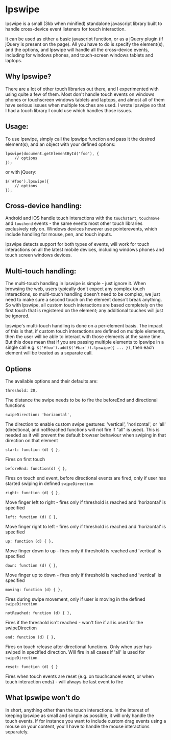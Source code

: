 lpswipe
===========

lpswipe is a small (3kb when minified) standalone javascript library built to handle cross-device event listeners for touch interaction.

It can be used as either a basic javascript function, or as a jQuery plugin (if jQuery is present on the page). All you have to do is specify the element(s), and the options, and lpswipe will handle all the cross-device events, including for windows phones, and touch-screen windows tablets and laptops.

Why lpswipe?
-----------
There are a lot of other touch libraries out there, and I experimented with using quite a few of them. Most don't handle touch events on windows phones or touchscreen windows tablets and laptops, and almost all of them have serious issues when multiple touches are used. I wrote lpswipe so that I had a touch library I could use which handles those issues.

Usage:
-----------
To use lpswipe, simply call the lpswipe function and pass it the desired element(s), and an object with your defined options:

    lpswipe(document.getElementById('foo'), {
        // options
    });

or with jQuery:

    $('#foo').lpswipe({
        // options
    });

Cross-device handling:
-----------
Android and iOS handle touch interactions with the `touchstart`, `touchmove` and `touchend` events - the same events most other touch libraries exclusively rely on. Windows devices however use pointerevents, which include handling for mouse, pen, and touch inputs.

lpswipe detects support for both types of events, will work for touch interactions on all the latest mobile devices, including windows phones and touch screen windows devices.

Multi-touch handling:
-----------
The multi-touch handling in lpswipe is simple - just ignore it. When browsing the web, users typically don't expect any complex touch interactions, so multi-touch handling doesn't need to be complex, we just need to make sure a second touch on the element doesn't break anything. So with lpswipe, all custom touch interactions are based completely on the first touch that is registered on the element; any additional touches will just be ignored.

lpswipe's multi-touch handling is done on a per-element basis. The impact of this is that, if custom touch interactions are defined on multiple elements, then the user will be able to interact with those elements at the same time. But this does mean that if you are passing multiple elements to lpswipe in a single call e.g. `$('#foo').add($('#bar')).lpswipe({ ... })`, then each element will be treated as a separate call.

Options
-----------
The available options and their defaults are:

`threshold: 20,`

The distance the swipe needs to be to fire the beforeEnd and directional functions

`swipeDirection: 'horizontal',`

The direction to enable custom swipe gestures: 'vertical', 'horizontal', or 'all' (directional, and notReached functions will not fire if "all" is used). This is needed as it will prevent the default browser behaviour when swiping in that direction on that element

`start: function (d) { },`

Fires on first touch

`beforeEnd: function(d) { },`

Fires on touch end event, before directional events are fired, only if user has started swiping in defined `swipeDirection`

`right: function (d) { },`

Move finger left to right - fires only if threshold is reached and 'horizontal' is specified

`left: function (d) { },`

Move finger right to left - fires only if threshold is reached and 'horizontal' is specified

`up: function (d) { },`

Move finger down to up - fires only if threshold is reached and 'vertical' is specified

`down: function (d) { },`

Move finger up to down - fires only if threshold is reached and 'vertical' is specified

`moving: function (d) { },`

Fires during swipe movement, only if user is moving in the defined `swipeDirection`

`notReached: function (d) { },`

Fires if the threshold isn't reached - won't fire if all is used for the swipeDirection

`end: function (d) { },`

Fires on touch release after directional functions. Only when user has swiped in specified direction. Will fire in all cases if 'all' is used for `swipeDirection`.

`reset: function (d) { }`

Fires when touch events are reset (e.g. on touchcancel event, or when touch interaction ends) - will always be last event to fire

What lpswipe won't do
-----------
In short, anything other than the touch interactions. In the interest of keeping lpswipe as small and simple as possible, it will only handle the touch events. If for instance you want to include custom drag events using a mouse on your content, you'll have to handle the mouse interactions separately.
